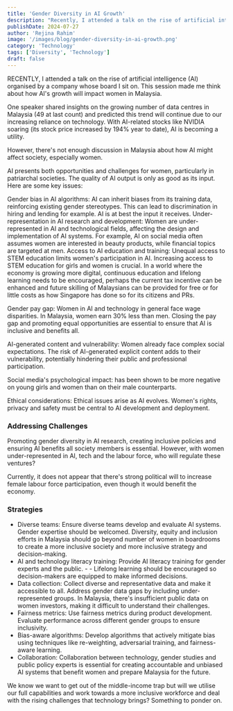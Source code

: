```yaml
---
title: 'Gender Diversity in AI Growth'
description: "Recently, I attended a talk on the rise of artificial intelligence (AI) organised by a company whose board I sit on. This session made me think about how AI's growth will impact women in Malaysia..."
publishDate: 2024-07-27
author: 'Rejina Rahim'
image: '/images/blog/gender-diversity-in-ai-growth.png'
category: 'Technology'
tags: ['Diversity', 'Technology']
draft: false
---
```


RECENTLY, I attended a talk on the rise of artificial intelligence (AI) organised by a company whose board I sit on. This session made me think about how AI's growth will impact women in Malaysia.

One speaker shared insights on the growing number of data centres in Malaysia (49 at last count) and predicted this trend will continue due to our increasing reliance on technology. With AI-related stocks like NVIDIA soaring (its stock price increased by 194% year to date), AI is becoming a utility.

However, there's not enough discussion in Malaysia about how AI might affect society, especially women.

AI presents both opportunities and challenges for women, particularly in patriarchal societies. The quality of AI output is only as good as its input. Here are some key issues:

Gender bias in AI algorithms: AI can inherit biases from its training data, reinforcing existing gender stereotypes. This can lead to discrimination in hiring and lending for example. AI is at best the input it receives.
Under-representation in AI research and development: Women are under-represented in AI and technological fields, affecting the design and implementation of AI systems. For example, AI on social media often assumes women are interested in beauty products, while financial topics are targeted at men.
Access to AI education and training: Unequal access to STEM education limits women's participation in AI. Increasing access to STEM education for girls and women is crucial.
In a world where the economy is growing more digital, continuous education and lifelong learning needs to be encouraged, perhaps the current tax incentive can be enhanced and future skilling of Malaysians can be provided for free or for little costs as how Singapore has done so for its citizens and PRs.

Gender pay gap: Women in AI and technology in general face wage disparities. In Malaysia, women earn 30% less than men. Closing the pay gap and promoting equal opportunities are essential to ensure that AI is inclusive and benefits all.

AI-generated content and vulnerability: Women already face complex social expectations. The risk of AI-generated explicit content adds to their vulnerability, potentially hindering their public and professional participation.

Social media's psychological impact: has been shown to be more negative on young girls and women than on their male counterparts.

Ethical considerations: Ethical issues arise as AI evolves. Women's rights, privacy and safety must be central to AI development and deployment.

### Addressing Challenges

Promoting gender diversity in AI research, creating inclusive policies and ensuring AI benefits all society members is essential. However, with women under-represented in AI, tech and the labour force, who will regulate these ventures?

Currently, it does not appear that there's strong political will to increase female labour force participation, even though it would benefit the economy.

### Strategies

- Diverse teams: Ensure diverse teams develop and evaluate AI systems. Gender expertise should be welcomed. Diversity, equity and inclusion efforts in Malaysia should go beyond number of women in boardrooms to create a more inclusive society and more inclusive strategy and decision-making.
- AI and technology literacy training: Provide AI literacy training for gender experts and the public. - - Lifelong learning should be encouraged so decision-makers are equipped to make informed decisions.
- Data collection: Collect diverse and representative data and make it accessible to all. Address gender data gaps by including under-represented groups. In Malaysia, there's insufficient public data on women investors, making it difficult to understand their challenges.
- Fairness metrics: Use fairness metrics during product development. Evaluate performance across different gender groups to ensure inclusivity.
- Bias-aware algorithms: Develop algorithms that actively mitigate bias using techniques like re-weighting, adversarial training, and fairness-aware learning.
- Collaboration: Collaboration between technology, gender studies and public policy experts is essential for creating accountable and unbiased AI systems that benefit women and prepare Malaysia for the future.

We know we want to get out of the middle-income trap but will we utilise our full capabilities and work towards a more inclusive workforce and deal with the rising challenges that technology brings? Something to ponder on.

